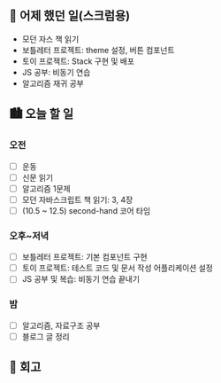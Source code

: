 ## 🌃 어제 했던 일(스크럼용)

- 모던 자스 책 읽기
- 보틀레터 프로젝트: theme 설정, 버튼 컴포넌트
- 토이 프로젝트: Stack 구현 및 배포
- JS 공부: 비동기 연습
- 알고리즘 재귀 공부

## 🏙️ 오늘 할 일

### 오전

- [ ] 운동
- [ ] 신문 읽기
- [ ] 알고리즘 1문제
- [ ] 모던 자바스크립트 책 읽기: 3, 4장
- [ ] (10.5 ~ 12.5) second-hand 코어 타임

### 오후~저녁

- [ ] 보틀레터 프로젝트: 기본 컴포넌트 구현
- [ ] 토이 프로젝트: 테스트 코드 및 문서 작성 어플리케이션 설정
- [ ] JS 공부 및 복습: 비동기 연습 끝내기

### 밤

- [ ] 알고리즘, 자료구조 공부
- [ ] 블로그 글 정리

## 🌆 회고

